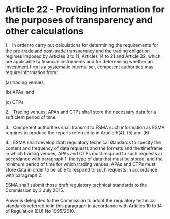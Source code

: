 # Article 22 - Providing information for the purposes of transparency and other calculations


1.   In order to carry out calculations for determining the requirements for the pre-trade and post-trade transparency and the trading obligation regimes imposed by Articles 3 to 11, Articles 14 to 21 and Article 32, which are applicable to financial instruments and for determining whether an investment firm is a systematic internaliser, competent authorities may require information from:

(a) trading venues;

(b) APAs; and

(c) CTPs.

2.   Trading venues, APAs and CTPs shall store the necessary data for a sufficient period of time.

3.   Competent authorities shall transmit to ESMA such information as ESMA requires to produce the reports referred to in Article 5(4), (5) and (6).

4.   ESMA shall develop draft regulatory technical standards to specify the content and frequency of data requests and the formats and the timeframe in which trading venues, APAs and CTPs must respond to such requests in accordance with paragraph 1, the type of data that must be stored, and the minimum period of time for which trading venues, APAs and CTPs must store data in order to be able to respond to such requests in accordance with paragraph 2.

ESMA shall submit those draft regulatory technical standards to the Commission by 3 July 2015.

Power is delegated to the Commission to adopt the regulatory technical standards referred to in this paragraph in accordance with Articles 10 to 14 of Regulation (EU) No 1095/2010.
